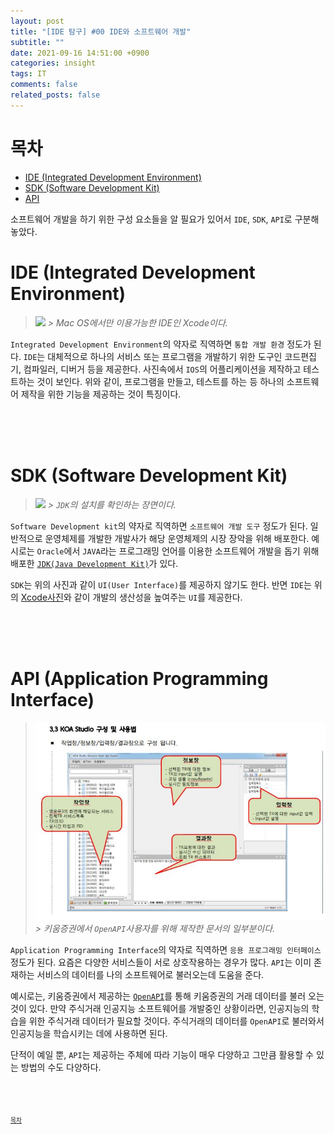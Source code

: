 ```yaml
---
layout: post
title: "[IDE 탐구] #00 IDE와 소프트웨어 개발"
subtitle: ""
date: 2021-09-16 14:51:00 +0900
categories: insight
tags: IT
comments: false
related_posts: false
---
```

# 목차
  - [IDE (Integrated Development Environment)](#ide)
  - [SDK (Software Development Kit)](#sdk)
  - [API](#api)

소프트웨어 개발을 하기 위한 구성 요소들을 알 필요가 있어서 `IDE`, `SDK`, `API`로 구분해 놓았다.


# IDE (Integrated Development Environment)

> [![](https://miro.medium.com/max/4000/0*b4bgL-NR2GorAQw2)](https://medium.com/developerinsider/whats-new-in-xcode-10-fddeab035d05)
> *> Mac OS에서만 이용가능한 IDE인 Xcode이다.*

`Integrated Development Environment`의 약자로 직역하면 `통합 개발 환경` 정도가 된다.
`IDE`는 대체적으로 하나의 서비스 또는 프로그램을 개발하기 위한 도구인 코드편집기, 컴파일러, 디버거 등을 제공한다.
사진속에서 `IOS`의 어플리케이션을 제작하고 테스트하는 것이 보인다.
위와 같이, 프로그램을 만들고, 테스트를 하는 등 하나의 소프트웨어 제작을 위한 기능을 제공하는 것이 특징이다.


<br/><br/><br/>

# SDK (Software Development Kit)

> [![](https://www.wikihow.com/images/thumb/c/cb/Install-the-Java-Software-Development-Kit-Step-20-Version-4.jpg/aid123595-v4-728px-Install-the-Java-Software-Development-Kit-Step-20-Version-4.jpg.webp)](https://www.wikihow.com/Install-the-Java-Software-Development-Kit)
> *> `JDK`의 설치를 확인하는 장면이다.*

`Software Development kit`의 약자로 직역하면 `소프트웨어 개발 도구` 정도가 된다.
일반적으로 운영체제를 개발한 개발사가 해당 운영체제의 시장 장악을 위해 배포한다.
예시로는 `Oracle`에서 `JAVA`라는 프로그래밍 언어를 이용한 소프트웨어 개발을 돕기 위해 배포한 [`JDK(Java Development Kit)`](https://www.oracle.com/java/technologies/downloads/#java16)가 있다.

`SDK`는 위의 사진과 같이 `UI(User Interface)`를 제공하지 않기도 한다.
반면 `IDE`는 위의 [Xcode사진](#ide)와 같이 개발의 생산성을 높여주는 `UI`를 제공한다.

<br/><br/><br/>

# API (Application Programming Interface)
> ![](/assets/posts_image/insight_IT/kiwoomKOA.jpg)
> *> 키움증권에서 `OpenAPI`사용자를 위해 제작한 문서의 일부분이다.*

`Application Programming Interface`의 약자로 직역하면 `응용 프로그래밍 인터페이스` 정도가 된다.
요즘은 다양한 서비스들이 서로 상호작용하는 경우가 많다.
`API`는 이미 존재하는 서비스의 데이터를 나의 소프트웨어로 불러오는데 도움을 준다.

예시로는, 키움증권에서 제공하는 [`OpenAPI`](https://www.kiwoom.com/h/customer/download/VOpenApiInfoView?dummyVal=0)를 통해 키움증권의 거래 데이터를 불러 오는 것이 있다.
만약 주식거래 인공지능 소프트웨어를 개발중인 상황이라면, 인공지능의 학습을 위한 주식거래 데이터가 필요할 것이다.
주식거래의 데이터를 `OpenAPI`로 불러와서 인공지능을 학습시키는 데에 사용하면 된다.

단적이 예일 뿐, `API`는 제공하는 주체에 따라 기능이 매우 다양하고 그만큼 활용할 수 있는 방법의 수도 다양하다.




<br/><br/><br/>
<sup><sub> [목차](#목차) </sub></sup>
 
  <!-- <sub><sup>[]</sup></sub> -->